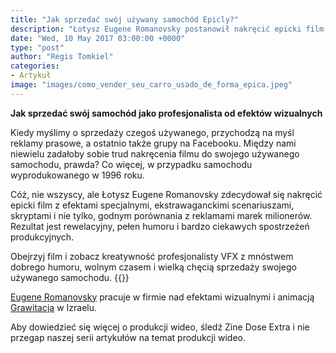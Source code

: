 ```yaml
---
title: "Jak sprzedać swój używany samochód Epicly?"
description: "Łotysz Eugene Romanovsky postanowił nakręcić epicki film, aby sprzedać swój używany samochód i otrzymał miliony propozycji zakupu."
date: "Wed, 10 May 2017 03:00:00 +0000"
type: "post"
author: "Regis Tomkiel"
categories: 
- Artykuł
image: "images/como_vender_seu_carro_usado_de_forma_epica.jpeg"
---
```


**Jak sprzedać swój samochód jako profesjonalista od efektów wizualnych**


Kiedy myślimy o sprzedaży czegoś używanego, przychodzą na myśl reklamy prasowe, a ostatnio także grupy na Facebooku. Między nami niewielu zadałoby sobie trud nakręcenia filmu do swojego używanego samochodu, prawda? Co więcej, w przypadku samochodu wyprodukowanego w 1996 roku.


Cóż, nie wszyscy, ale Łotysz Eugene Romanovsky zdecydował się nakręcić epicki film z efektami specjalnymi, ekstrawaganckimi scenariuszami, skryptami i nie tylko, godnym porównania z reklamami marek milionerów. Rezultat jest rewelacyjny, pełen humoru i bardzo ciekawych spostrzeżeń produkcyjnych.


Obejrzyj film i zobacz kreatywność profesjonalisty VFX z mnóstwem dobrego humoru, wolnym czasem i wielką chęcią sprzedaży swojego używanego samochodu.
{{<youtube url="https://www.youtube.com/embed/MP06gvFWW64">}}


[Eugene Romanovsky](https://www.facebook.com/eugene.romanovsky) pracuje w firmie nad efektami wizualnymi i animacją [Grawitacja](https://www.facebook.com/GravityCreativeSpace/) w Izraelu.


Aby dowiedzieć się więcej o produkcji wideo, śledź Zine Dose Extra i nie przegap naszej serii artykułów na temat produkcji wideo.



